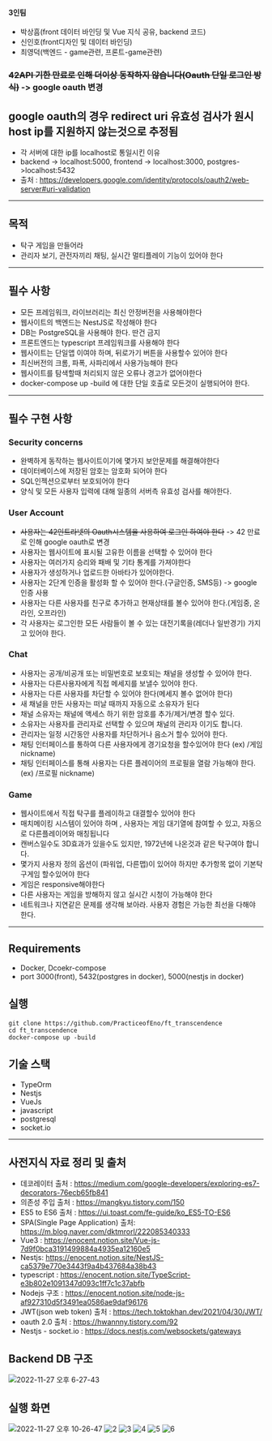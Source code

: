 #### 3인팀 
- 박상흠(front 데이터 바인딩 및 Vue 지식 공유, backend 코드)
- 신인호(front디자인 및 데이터 바인딩)
- 최영덕(백엔드 - game관련, 프론트-game관련)
### ~~42API 기한 만료로 인해 더이상 동작하지 않습니다(Oauth 단일 로그인 방식)~~ -> google oauth 변경
## google oauth의 경우 redirect uri 유효성 검사가 원시 host ip를 지원하지 않는것으로 추정됨
- 각 서버에 대한 ip를 localhost로 통일시킨 이유
- backend -> localhost:5000, frontend -> localhost:3000, postgres->localhost:5432
- 출처 : https://developers.google.com/identity/protocols/oauth2/web-server#uri-validation

----------------------

## 목적
- 탁구 게임을 만들어라
- 관리자 보기, 관전자끼리 채팅, 실시간 멀티플레이 기능이 있어야 한다

----------------------- 
## 필수 사항
- 모든 프레임워크, 라이브러리는 최신 안정버전을 사용해야한다
- 웹사이트의 백엔드는 NestJS로 작성해야 한다
- DB는 PostgreSQL을 사용해야 한다. 딴건 금지
- 프론트엔드는 typescript 프레임워크를 사용해야 한다
- 웹사이트는 단일앱 이여야 하며, 뒤로가기 버튼을 사용할수 있어야 한다
- 최신버전의 크롬, 파폭, 사파리에서 사용가능해야 한다
- 웹사이트를 탐색할때 처리되지 않은 오류나 경고가 없어야한다
- docker-compose up -build 에 대한 단일 호출로 모든것이 실행되어야 한다.

----------------------

## 필수 구현 사항
### Security concerns
- 완벽하게 동작하는 웹사이트이기에 몇가지 보안문제를 해결해야한다
- 데이터베이스에 저장된 암호는 암호화 되어야 한다
- SQL인젝션으로부터 보호되어야 한다
- 양식 및 모든 사용자 입력에 대해 일종의 서버측 유효성 검사를 해야한다.

### User Account
- ~~사용자는 42인트라넷의 Oauth시스템을 사용하여 로그인 하여야 한다~~ -> 42 만료로 인해 google oauth로 변경
- 사용자는 웹사이트에 표시될 고유한 이름을 선택할 수 있어야 한다
- 사용자는 여러가지 승리와 패배 및 기타 통계를 가져야한다
- 사용자가 생성하거나 업로드한 아바타가 있어야한다.
- 사용자는 2단계 인증을 활성화 할 수 있어야 한다.(구글인증, SMS등) -> google 인증 사용
- 사용자는 다른 사용자를 친구로 추가하고 현재상태를 볼수 있어야 한다.(게임중, 온라인, 오프라인)
- 각 사용자는 로그인한 모든 사람들이 볼 수 있는 대전기록을(레더나 일반경기) 가지고 있어야 한다.

### Chat
- 사용자는 공개/비공개 또는 비밀번호로 보호되는 채널을 생성할 수 있어야 한다.
- 사용자는 다른사용자에게 직접 메세지를 보낼수 있어야 한다.
- 사용자는 다른 사용자를 차단할 수 있어야 한다(메세지 볼수 없어야 한다)
- 새 채널을 만든 사용자는 떠날 때까지 자동으로 소유자가 된다
- 채널 소유자는 채널에 액세스 하기 위한 암호를 추가/제거/변경 할수 있다.
- 소유자는 사용자를 관리자로 선택할 수 있으며 채널의 관리자 이기도 합니다.
- 관리자는 일정 시간동안 사용자를 차단하거나 음소거 할수 있어야 한다. 
- 채팅 인터페이스를 통하여 다른 사용자에게 경기요청을 할수있어야 한다 (ex) /게임 nickname)
- 채팅 인터페이스를 통해 사용자는 다른 플레이어의 프로필을 열람 가능해야 한다.(ex) /프로필 nickname)

### Game
- 웹사이트에서 직접 탁구를 플레이하고 대결할수 있어야 한다
- 매치메이킹 시스템이 있어야 하며 , 사용자는 게임 대기열에 참여할 수 있고, 자동으로 다른플레이어와 매칭됩니다
- 캔버스일수도 3D효과가 있을수도 있지만, 1972년에 나온것과 같은 탁구여야 합니다.
- 몇가지 사용자 정의 옵션이 (파워업, 다른맵)이 있어야 하지만 추가항목 없이 기본탁구게임 할수있어야 한다
- 게임은 responsive해야한다
- 다른 사용자는 게임을 방해하지 않고 실시간 시청이 가능해야 한다
- 네트워크나 지연같은 문제를 생각해 보아라. 사용자 경험은 가능한 최선을 다해야 한다.

-----------------------------------------------

## Requirements
- Docker, Dcoekr-compose
- port 3000(front), 5432(postgres in docker), 5000(nestjs in docker)

## 실행
```
git clone https://github.com/PracticeofEno/ft_transcendence
cd ft_transcendence
docker-compose up -build
```

## 기술 스택
- TypeOrm
- Nestjs
- VueJs
- javascript
- postgresql
- socket.io

--------------------------

## 사전지식 자료 정리 및 출처
- 데코레이터 출처 : https://medium.com/google-developers/exploring-es7-decorators-76ecb65fb841 
- 의존성 주입 출처 : https://mangkyu.tistory.com/150
- ES5 to ES6 출처 : https://ui.toast.com/fe-guide/ko_ES5-TO-ES6
- SPA(Single Page Application) 출처: https://m.blog.naver.com/dktmrorl/222085340333 
- Vue3 : https://enocent.notion.site/Vue-js-7d9f0bca3191499884a4935ea12160e5
- Nestjs: https://enocent.notion.site/NestJS-ca5379e770e3443f9a4b437684a38b43
- typescript : https://enocent.notion.site/TypeScript-e3b802e1091347d093c1ff7c1c37abfb
- Nodejs 구조 : https://enocent.notion.site/node-js-af927310d5f3491ea0586ae9daf96176
- JWT(json web token) 출처 : https://tech.toktokhan.dev/2021/04/30/JWT/
- oauth 2.0 출처 : https://hwannny.tistory.com/92
- Nestjs - socket.io : https://docs.nestjs.com/websockets/gateways


## Backend DB 구조
![2022-11-27 오후 6-27-43](https://user-images.githubusercontent.com/57505385/204128177-373b3521-ef5e-40da-acbd-c92fd189f4ac.png)

## 실행 화면

![2022-11-27 오후 10-26-47](https://user-images.githubusercontent.com/57505385/204142580-f2de8d69-5fb1-4aa7-a2e2-f232cf9669cf.png)
![2](https://user-images.githubusercontent.com/57505385/204142583-b36f6e9d-564d-440d-a255-946d02395dc9.png)
![3](https://user-images.githubusercontent.com/57505385/204142585-e3ca4d33-f3ca-4867-a358-4af6c1e3987e.png)
![4](https://user-images.githubusercontent.com/57505385/204142586-16ab13f0-310e-4870-b683-e0c121d53a48.png)
![5](https://user-images.githubusercontent.com/57505385/204142587-aefc5540-4ebd-488f-b2ca-c742c0e729cb.png)
![6](https://user-images.githubusercontent.com/57505385/204142579-300d513e-1a13-488c-8068-eca1ec4ffd49.png)

